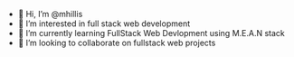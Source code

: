 - 👋 Hi, I’m @mhillis
- 👀 I’m interested in full stack web development
- 🌱 I’m currently learning FullStack Web Devlopment using M.E.A.N stack
- 💞️ I’m looking to collaborate on fullstack web projects

<!---
mhillis/mhillis is a ✨ special ✨ repository because its `README.md` (this file) appears on your GitHub profile.
You can click the Preview link to take a look at your changes.
--->
